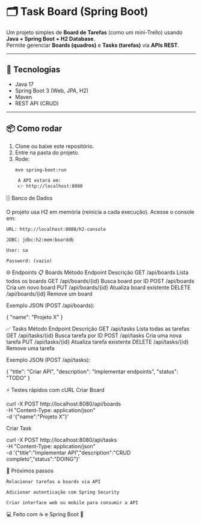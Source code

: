 # 🗂️ Task Board (Spring Boot)

Um projeto simples de **Board de Tarefas** (como um mini-Trello) usando **Java + Spring Boot + H2 Database**.  
Permite gerenciar **Boards (quadros)** e **Tasks (tarefas)** via **APIs REST**.

---

## 🚀 Tecnologias
- Java 17
- Spring Boot 3 (Web, JPA, H2)
- Maven
- REST API (CRUD)

---

## 📦 Como rodar

1. Clone ou baixe este repositório.
2. Entre na pasta do projeto.
3. Rode:
   ```bash
   mvn spring-boot:run

    A API estará em:
    👉 http://localhost:8080

🗄️ Banco de Dados

O projeto usa H2 em memória (reinicia a cada execução).
Acesse o console em:

    URL: http://localhost:8080/h2-console

    JDBC: jdbc:h2:mem:boarddb

    User: sa

    Password: (vazio)

🌐 Endpoints
📋 Boards
Método	Endpoint	Descrição
GET	/api/boards	Lista todos os boards
GET	/api/boards/{id}	Busca board por ID
POST	/api/boards	Cria um novo board
PUT	/api/boards/{id}	Atualiza board existente
DELETE	/api/boards/{id}	Remove um board

Exemplo JSON (POST /api/boards):

{
  "name": "Projeto X"
}

✅ Tasks
Método	Endpoint	Descrição
GET	/api/tasks	Lista todas as tarefas
GET	/api/tasks/{id}	Busca tarefa por ID
POST	/api/tasks	Cria uma nova tarefa
PUT	/api/tasks/{id}	Atualiza tarefa existente
DELETE	/api/tasks/{id}	Remove uma tarefa

Exemplo JSON (POST /api/tasks):

{
  "title": "Criar API",
  "description": "Implementar endpoints",
  "status": "TODO"
}

⚡ Testes rápidos com cURL
Criar Board

curl -X POST http://localhost:8080/api/boards \
  -H "Content-Type: application/json" \
  -d '{"name":"Projeto X"}'

Criar Task

curl -X POST http://localhost:8080/api/tasks \
  -H "Content-Type: application/json" \
  -d '{"title":"Implementar API","description":"CRUD completo","status":"DOING"}'

🎯 Próximos passos

    Relacionar tarefas a boards via API

    Adicionar autenticação com Spring Security

    Criar interface web ou mobile para consumir a API

💻 Feito com ☕ e Spring Boot 🚀


